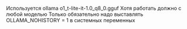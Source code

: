 Используется ollama  o1_t-lite-it-1.0_q8_0.gguf 
Хотя работать должно с любой моделью
Только обязательно надо выставлять OLLAMA_NOHISTORY = 1 в системных переменных
